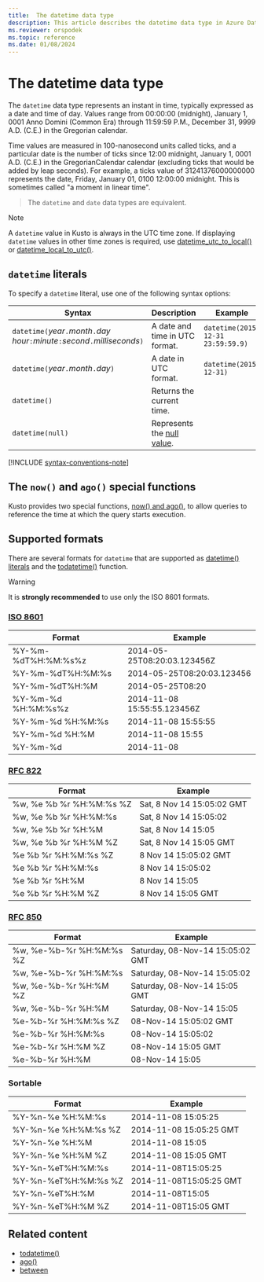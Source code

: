```yaml
---
title:  The datetime data type
description: This article describes the datetime data type in Azure Data Explorer.
ms.reviewer: orspodek
ms.topic: reference
ms.date: 01/08/2024
---
```

# The datetime data type

The `datetime` data type represents an instant in time, typically expressed as a date and time of day.
Values range from 00:00:00 (midnight), January 1, 0001 Anno Domini (Common Era) through 11:59:59 P.M., December 31, 9999 A.D. (C.E.) in the Gregorian calendar. 

Time values are measured in 100-nanosecond units called ticks, and a particular date is the number of ticks since 12:00 midnight,
January 1, 0001 A.D. (C.E.) in the GregorianCalendar calendar (excluding ticks that would be added by leap seconds).
For example, a ticks value of 31241376000000000 represents the date, Friday, January 01, 0100 12:00:00 midnight.
This is sometimes called "a moment in linear time".

> The `datetime` and `date` data types are equivalent.

> [!NOTE]
> A `datetime` value in Kusto is always in the UTC time zone. If displaying `datetime` values 
> in other time zones is required, use [datetime_utc_to_local()](../datetime-utc-to-local-function.md) 
> or [datetime_local_to_utc()](../datetime-local-to-utc-function.md).

## `datetime` literals

To specify a `datetime` literal, use one of the following syntax options:

|Syntax|Description|Example|
|--|--|--|
|`datetime(`*year*`.`*month*`.`*day* *hour*`:`*minute*`:`*second*`.`*milliseconds*`)`|A date and time in UTC format.|`datetime(2015-12-31 23:59:59.9)`|
|`datetime(`*year*`.`*month*`.`*day*`)`|A date in UTC format.|`datetime(2015-12-31)`|
|`datetime()`|Returns the current time.||
|`datetime(null)`|Represents the [null value](null-values.md).||

[!INCLUDE [syntax-conventions-note](../../includes/syntax-conventions-note.md)]

## The `now()` and `ago()` special functions

Kusto provides two special functions, [now() and ago()](../now-function.md),
to allow queries to reference the time at which the query starts execution.

## Supported formats

There are several formats for `datetime` that are supported as [datetime() literals](#datetime-literals)
and the [todatetime()](../todatetime-function.md) function.

> [!WARNING]
> It is **strongly recommended** to use only the ISO 8601 formats.

### [ISO 8601](https://www.iso.org/iso/home/standards/iso8601.htm)

|Format|Example|
|------|-------|
|%Y-%m-%dT%H:%M:%s%z|2014-05-25T08:20:03.123456Z|
|%Y-%m-%dT%H:%M:%s|2014-05-25T08:20:03.123456|
|%Y-%m-%dT%H:%M|2014-05-25T08:20|
|%Y-%m-%d %H:%M:%s%z|2014-11-08 15:55:55.123456Z|
|%Y-%m-%d %H:%M:%s|2014-11-08 15:55:55|
|%Y-%m-%d %H:%M|2014-11-08 15:55|
|%Y-%m-%d|2014-11-08|

### [RFC 822](https://www.ietf.org/rfc/rfc0822.txt)

|Format|Example|
|------|-------|
|%w, %e %b %r %H:%M:%s %Z|Sat, 8 Nov 14 15:05:02 GMT|
|%w, %e %b %r %H:%M:%s|Sat, 8 Nov 14 15:05:02|
|%w, %e %b %r %H:%M|Sat, 8 Nov 14 15:05|
|%w, %e %b %r %H:%M %Z|Sat, 8 Nov 14 15:05 GMT|
|%e %b %r %H:%M:%s %Z|8 Nov 14 15:05:02 GMT|
|%e %b %r %H:%M:%s|8 Nov 14 15:05:02|
|%e %b %r %H:%M|8 Nov 14 15:05|
|%e %b %r %H:%M %Z|8 Nov 14 15:05 GMT|

### [RFC 850](https://tools.ietf.org/html/rfc850)

|Format|Example|
|------|-------|
|%w, %e-%b-%r %H:%M:%s %Z|Saturday, 08-Nov-14 15:05:02 GMT|
|%w, %e-%b-%r %H:%M:%s|Saturday, 08-Nov-14 15:05:02|
|%w, %e-%b-%r %H:%M %Z|Saturday, 08-Nov-14 15:05 GMT|
|%w, %e-%b-%r %H:%M|Saturday, 08-Nov-14 15:05|
|%e-%b-%r %H:%M:%s %Z|08-Nov-14 15:05:02 GMT|
|%e-%b-%r %H:%M:%s|08-Nov-14 15:05:02|
|%e-%b-%r %H:%M %Z|08-Nov-14 15:05 GMT|
|%e-%b-%r %H:%M|08-Nov-14 15:05|


### Sortable 

|Format|Example|
|------|-------|        
|%Y-%n-%e %H:%M:%s|2014-11-08 15:05:25|
|%Y-%n-%e %H:%M:%s %Z|2014-11-08 15:05:25 GMT|
|%Y-%n-%e %H:%M|2014-11-08 15:05|
|%Y-%n-%e %H:%M %Z|2014-11-08 15:05 GMT|
|%Y-%n-%eT%H:%M:%s|2014-11-08T15:05:25|
|%Y-%n-%eT%H:%M:%s %Z|2014-11-08T15:05:25 GMT|
|%Y-%n-%eT%H:%M|2014-11-08T15:05|
|%Y-%n-%eT%H:%M %Z|2014-11-08T15:05 GMT|

## Related content

* [todatetime()](../../query/todatetimefunction.md)
* [ago()](../../query/ago-function.md)
* [between](../../query/between-operator.md)
